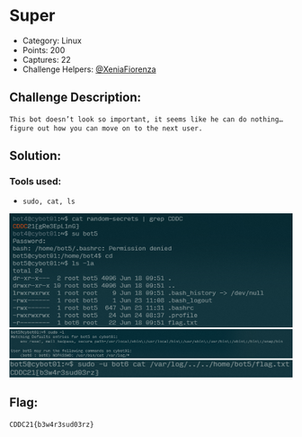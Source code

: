 # Super

- Category: Linux
- Points: 200
- Captures: 22
- Challenge Helpers: [@XeniaFiorenza](https://github.com/xeniafiorenza/CTF-Writeups/tree/main/CDDC%202021)

## Challenge Description:
```
This bot doesn’t look so important, it seems like he can do nothing…figure out how you can move on to the next user.
```
## Solution:

### Tools used:
- `sudo, cat, ls`

![](bot5-logon.png)
![](bot5-perms.png)
![](bot5-flag.png)

## Flag:
```
CDDC21{b3w4r3sud03rz}
```